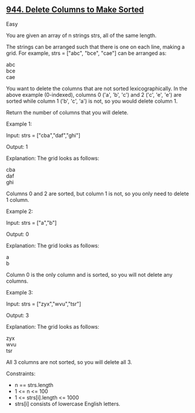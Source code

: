 ## [944. Delete Columns to Make Sorted](https://leetcode.com/problems/delete-columns-to-make-sorted/description/)

Easy

You are given an array of n strings strs, all of the same length.

The strings can be arranged such that there is one on each line, making a grid. For example, strs = ["abc", "bce", "cae"] can be arranged as:

abc <br>
bce <br>
cae <br>

You want to delete the columns that are not sorted lexicographically. In the above example (0-indexed), columns 0 ('a', 'b', 'c') and 2 ('c', 'e', 'e') are sorted while column 1 ('b', 'c', 'a') is not, so you would delete column 1.

Return the number of columns that you will delete.

 
Example 1:

Input: strs = ["cba","daf","ghi"]

Output: 1

Explanation: The grid looks as follows:
  
  cba <br>
  daf <br>
  ghi <br>

Columns 0 and 2 are sorted, but column 1 is not, so you only need to delete 1 column.

Example 2:

Input: strs = ["a","b"]

Output: 0

Explanation: The grid looks as follows:

  a <br>
  b <br>

Column 0 is the only column and is sorted, so you will not delete any columns.

Example 3:

Input: strs = ["zyx","wvu","tsr"]

Output: 3

Explanation: The grid looks as follows:
  
  zyx <br>
  wvu <br>
  tsr <br>

All 3 columns are not sorted, so you will delete all 3.


Constraints:

- n == strs.length
- 1 <= n <= 100
- 1 <= strs[i].length <= 1000
- strs[i] consists of lowercase English letters.